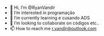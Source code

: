 - 👋 Hi, I’m @RyanVandir
- 👀 I’m interested in programação 
- 🌱 I’m currently learning e cusando ADS
- 💞️ I’m looking to collaborate on códigos etc..
- 📫 How to reach me r.vandir@outlook.com  

<!---
RyanVandir/RyanVandir is a ✨ special ✨ repository because its `README.md` (this file) appears on your GitHub profile.
You can click the Preview link to take a look at your changes.
--->
